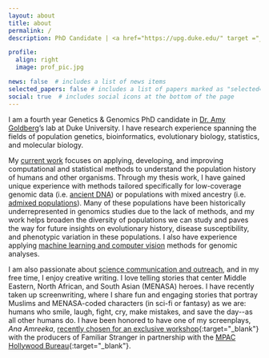 ```yaml
---
layout: about
title: about
permalink: /
description: PhD Candidate | <a href="https://upg.duke.edu/" target ="_blank">Genetics & Genomics</a> | <a href="https://gradschool.duke.edu/" target ="_blank">Duke University</a>

profile:
  align: right
  image: prof_pic.jpg

news: false  # includes a list of news items
selected_papers: false # includes a list of papers marked as "selected={true}"
social: true  # includes social icons at the bottom of the page
---
```


I am a fourth year Genetics & Genomics PhD candidate in <a href="https://www.goldberglab.org/" target ="_blank">Dr. Amy Goldberg</a>’s lab at Duke University. I have research experience spanning the fields of population genetics, bioinformatics, evolutionary biology, statistics, and molecular biology.

My [current work](/research/) focuses on applying, developing, and improving computational and statistical methods to understand the population history of humans and other organisms. Through my thesis work, I have gained unique experience with methods tailored specifically for low-coverage genomic data (i.e. [ancient DNA](/projects/ancient_admixture/)) or populations with mixed ancestry (i.e. [admixed populations](/projects/admixture_stats/)). Many of these populations have been historically underrepresented in genomics studies due to the lack of methods, and my work helps broaden the diversity of populations we can study and paves the way for future insights on evolutionary history, disease susceptibility, and phenotypic variation in these populations. I also have experience applying [machine learning and computer vision](/projects/selection_scan/) methods for genomic analyses.

I am also passionate about [science communication and outreach](/outreach/), and in my free time, I enjoy creative writing. I love telling stories that center Middle Eastern, North African, and South Asian (MENASA) heroes. I have recently taken up screenwriting, where I share fun and engaging stories that portray Muslims and MENASA-coded characters (in sci-fi or fantasy) as we are: humans who smile, laugh, fight, cry, make mistakes, and save the day--as all other humans do. I have been honored to have one of my screenplays, *Ana Amreeka*, [recently chosen for an exclusive workshop](https://twitter.com/mpac_national/status/1303466907681648640?s=20){:target="_blank"} with the producers of Familiar Stranger in partnership with the [MPAC Hollywood Bureau](https://www.mpachollywoodbureau.org/screenwriters){:target="_blank"}.
